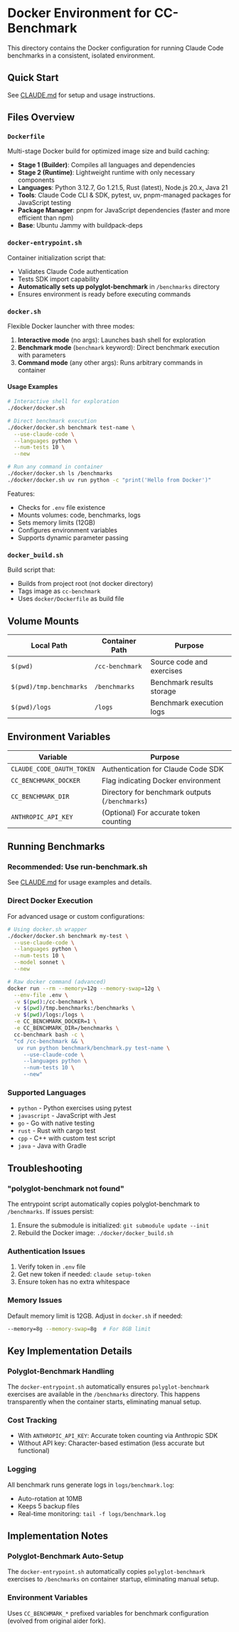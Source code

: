 # Docker Environment for CC-Benchmark

This directory contains the Docker configuration for running Claude Code benchmarks in a consistent, isolated environment.

## Quick Start

See [CLAUDE.md](../CLAUDE.md#docker-setup) for setup and usage instructions.

## Files Overview

### `Dockerfile`
Multi-stage Docker build for optimized image size and build caching:
- **Stage 1 (Builder)**: Compiles all languages and dependencies
- **Stage 2 (Runtime)**: Lightweight runtime with only necessary components
- **Languages**: Python 3.12.7, Go 1.21.5, Rust (latest), Node.js 20.x, Java 21
- **Tools**: Claude Code CLI & SDK, pytest, uv, pnpm-managed packages for JavaScript testing
- **Package Manager**: pnpm for JavaScript dependencies (faster and more efficient than npm)
- **Base**: Ubuntu Jammy with buildpack-deps

### `docker-entrypoint.sh`
Container initialization script that:
- Validates Claude Code authentication
- Tests SDK import capability
- **Automatically sets up polyglot-benchmark** in `/benchmarks` directory
- Ensures environment is ready before executing commands

### `docker.sh`
Flexible Docker launcher with three modes:
1. **Interactive mode** (no args): Launches bash shell for exploration
2. **Benchmark mode** (`benchmark` keyword): Direct benchmark execution with parameters
3. **Command mode** (any other args): Runs arbitrary commands in container

#### Usage Examples
```bash
# Interactive shell for exploration
./docker/docker.sh

# Direct benchmark execution
./docker/docker.sh benchmark test-name \
  --use-claude-code \
  --languages python \
  --num-tests 10 \
  --new

# Run any command in container
./docker/docker.sh ls /benchmarks
./docker/docker.sh uv run python -c "print('Hello from Docker')"
```

Features:
- Checks for `.env` file existence
- Mounts volumes: code, benchmarks, logs
- Sets memory limits (12GB)
- Configures environment variables
- Supports dynamic parameter passing

### `docker_build.sh`
Build script that:
- Builds from project root (not docker directory)
- Tags image as `cc-benchmark`
- Uses `docker/Dockerfile` as build file

## Volume Mounts

| Local Path | Container Path | Purpose |
|------------|---------------|---------|
| `$(pwd)` | `/cc-benchmark` | Source code and exercises |
| `$(pwd)/tmp.benchmarks` | `/benchmarks` | Benchmark results storage |
| `$(pwd)/logs` | `/logs` | Benchmark execution logs |

## Environment Variables

| Variable | Purpose |
|----------|---------|
| `CLAUDE_CODE_OAUTH_TOKEN` | Authentication for Claude Code SDK |
| `CC_BENCHMARK_DOCKER` | Flag indicating Docker environment |
| `CC_BENCHMARK_DIR` | Directory for benchmark outputs (`/benchmarks`) |
| `ANTHROPIC_API_KEY` | (Optional) For accurate token counting |

## Running Benchmarks

### Recommended: Use run-benchmark.sh
See [CLAUDE.md](../CLAUDE.md#benchmark-execution) for usage examples and details.

### Direct Docker Execution
For advanced usage or custom configurations:
```bash
# Using docker.sh wrapper
./docker/docker.sh benchmark my-test \
  --use-claude-code \
  --languages python \
  --num-tests 10 \
  --model sonnet \
  --new

# Raw docker command (advanced)
docker run --rm --memory=12g --memory-swap=12g \
  --env-file .env \
  -v $(pwd):/cc-benchmark \
  -v $(pwd)/tmp.benchmarks:/benchmarks \
  -v $(pwd)/logs:/logs \
  -e CC_BENCHMARK_DOCKER=1 \
  -e CC_BENCHMARK_DIR=/benchmarks \
  cc-benchmark bash -c \
  "cd /cc-benchmark && \
   uv run python benchmark/benchmark.py test-name \
     --use-claude-code \
     --languages python \
     --num-tests 10 \
     --new"
```

### Supported Languages
- `python` - Python exercises using pytest
- `javascript` - JavaScript with Jest
- `go` - Go with native testing
- `rust` - Rust with cargo test
- `cpp` - C++ with custom test script
- `java` - Java with Gradle

## Troubleshooting

### "polyglot-benchmark not found"
The entrypoint script automatically copies polyglot-benchmark to `/benchmarks`. If issues persist:
1. Ensure the submodule is initialized: `git submodule update --init`
2. Rebuild the Docker image: `./docker/docker_build.sh`

### Authentication Issues
1. Verify token in `.env` file
2. Get new token if needed: `claude setup-token`
3. Ensure token has no extra whitespace

### Memory Issues
Default memory limit is 12GB. Adjust in `docker.sh` if needed:
```bash
--memory=8g --memory-swap=8g  # For 8GB limit
```

## Key Implementation Details

### Polyglot-Benchmark Handling
The `docker-entrypoint.sh` automatically ensures `polyglot-benchmark` exercises are available in the `/benchmarks` directory. This happens transparently when the container starts, eliminating manual setup.

### Cost Tracking
- With `ANTHROPIC_API_KEY`: Accurate token counting via Anthropic SDK
- Without API key: Character-based estimation (less accurate but functional)

### Logging
All benchmark runs generate logs in `logs/benchmark.log`:
- Auto-rotation at 10MB
- Keeps 5 backup files
- Real-time monitoring: `tail -f logs/benchmark.log`

## Implementation Notes

### Polyglot-Benchmark Auto-Setup
The `docker-entrypoint.sh` automatically copies `polyglot-benchmark` exercises to `/benchmarks` on container startup, eliminating manual setup.

### Environment Variables
Uses `CC_BENCHMARK_*` prefixed variables for benchmark configuration (evolved from original aider fork).